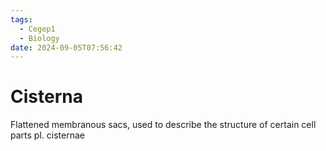 ```yaml
---
tags:
  - Cegep1
  - Biology
date: 2024-09-05T07:56:42
---
```


# Cisterna

Flattened membranous sacs, used to describe the structure of certain cell parts
pl. cisternae